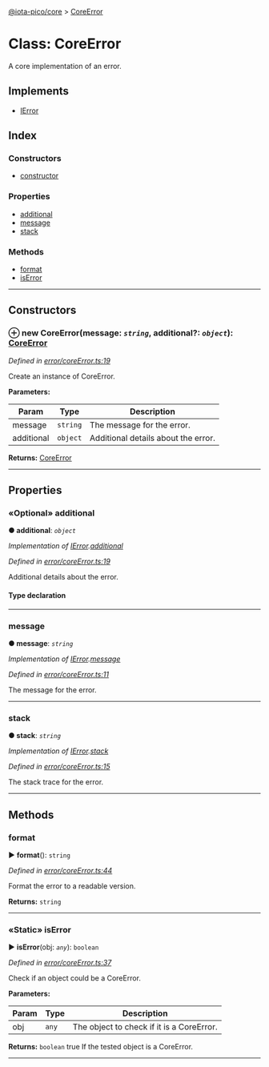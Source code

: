 [@iota-pico/core](../README.md) > [CoreError](../classes/coreerror.md)



# Class: CoreError


A core implementation of an error.

## Implements

* [IError](../interfaces/ierror.md)

## Index

### Constructors

* [constructor](coreerror.md#constructor)


### Properties

* [additional](coreerror.md#additional)
* [message](coreerror.md#message)
* [stack](coreerror.md#stack)


### Methods

* [format](coreerror.md#format)
* [isError](coreerror.md#iserror)



---
## Constructors
<a id="constructor"></a>


### ⊕ **new CoreError**(message: *`string`*, additional?: *`object`*): [CoreError](coreerror.md)


*Defined in [error/coreError.ts:19](https://github.com/iotaeco/iota-pico-core/blob/cbca082/src/error/coreError.ts#L19)*



Create an instance of CoreError.


**Parameters:**

| Param | Type | Description |
| ------ | ------ | ------ |
| message | `string`   |  The message for the error. |
| additional | `object`   |  Additional details about the error. |





**Returns:** [CoreError](coreerror.md)

---


## Properties
<a id="additional"></a>

### «Optional» additional

**●  additional**:  *`object`* 

*Implementation of [IError](../interfaces/ierror.md).[additional](../interfaces/ierror.md#additional)*

*Defined in [error/coreError.ts:19](https://github.com/iotaeco/iota-pico-core/blob/cbca082/src/error/coreError.ts#L19)*



Additional details about the error.

#### Type declaration


[id: `string`]: `any`






___

<a id="message"></a>

###  message

**●  message**:  *`string`* 

*Implementation of [IError](../interfaces/ierror.md).[message](../interfaces/ierror.md#message)*

*Defined in [error/coreError.ts:11](https://github.com/iotaeco/iota-pico-core/blob/cbca082/src/error/coreError.ts#L11)*



The message for the error.




___

<a id="stack"></a>

###  stack

**●  stack**:  *`string`* 

*Implementation of [IError](../interfaces/ierror.md).[stack](../interfaces/ierror.md#stack)*

*Defined in [error/coreError.ts:15](https://github.com/iotaeco/iota-pico-core/blob/cbca082/src/error/coreError.ts#L15)*



The stack trace for the error.




___


## Methods
<a id="format"></a>

###  format

► **format**(): `string`



*Defined in [error/coreError.ts:44](https://github.com/iotaeco/iota-pico-core/blob/cbca082/src/error/coreError.ts#L44)*



Format the error to a readable version.




**Returns:** `string`





___

<a id="iserror"></a>

### «Static» isError

► **isError**(obj: *`any`*): `boolean`



*Defined in [error/coreError.ts:37](https://github.com/iotaeco/iota-pico-core/blob/cbca082/src/error/coreError.ts#L37)*



Check if an object could be a CoreError.


**Parameters:**

| Param | Type | Description |
| ------ | ------ | ------ |
| obj | `any`   |  The object to check if it is a CoreError. |





**Returns:** `boolean`
true If the tested object is a CoreError.






___


